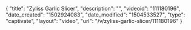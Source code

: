 {
    "title": "Zyliss Garlic Slicer",
    "description": "",
    "videoid": "111180196",
    "date_created": "1502924083",
    "date_modified": "1504533527",
    "type": "captivate",
    "layout": "video",
    "url": "\/v\/zyliss-garlic-slicer\/111180196"
}
